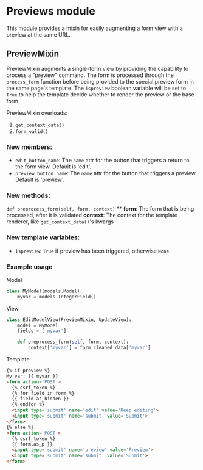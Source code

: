 # Previews module

This module provides a mixin for easily augmenting a form view with a preview at the same URL.

## PreviewMixin
PreviewMixin augments a single-form view by providing the capability to process a "preview" command. The form is processed through the `process_form` function before being provided to the special preview form in the same page's template. The `ispreview` boolean variable will be set to `True` to help the template decide whether to render the preview or the base form.

PreviewMixin overloads:
1. `get_context_data()`
2. `form_valid()`

### New members:
* `edit_button_name`: The `name` attr for the button that triggers a return to the form view. Default is 'edit'.
* `preview_button_name`: The `name` attr for the button that triggers a preview. Default is 'preview'.

### New methods:

`def preprocess_form(self, form, context)`
**
**form**: The form that is being processed, after it is validated
**context**: The context for the template renderer, like `get_context_data()`'s kwargs

### New template variables:
* `ispreview`: `True` if preview has been triggered, otherwise `None`.

### Example usage
Model
```python
class MyModel(models.Model):
    myvar = models.IntegerField()
```
View
```python
class EditModelView(PreviewMixin, UpdateView):
    model = MyModel
    fields = ['myvar']

    def preprocess_form(self, form, context):
    	context['myvar'] = form.cleaned_data['myvar']
```
Template
```html
{% if preview %}
My var: {{ myvar }}
<form action='POST'>
  {% csrf_token %}
  {% for field in form %}
  {{ field.as_hidden }}
  {% endfor %}
  <input type='submit' name='edit' value='Keep editing'>
  <input type='submit' name='submit' value='Submit'>
</form>
{% else %}
<form action='POST'>
  {% csrf_token %}
  {{ form.as_p }}
  <input type='submit' name='preview' value='Preview'>
  <input type='submit' name='submit' value='Submit'>
</form>
```
